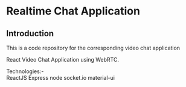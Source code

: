 # Realtime Chat Application<br>

## Introduction
This is a code repository for the corresponding video chat application <br>

React Video Chat Application using WebRTC.<br>

Technologies:-<br>
ReactJS
Express
node
socket.io
material-ui


